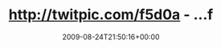 ---
retweeted: false
source: <a href="http://twitter.com" rel="nofollow">Twitter Web Client</a>
entities:
  hashtags:
  - text: avis
    indices:
    - '94'
    - '99'
  symbols: []
  user_mentions: []
  urls: []
display_text_range:
- '0'
- '99'
favorite_count: '0'
id_str: '3521066999'
truncated: false
retweet_count: '0'
id: '3521066999'
created_at: Mon Aug 24 21:50:16 +0000 2009
favorited: false
full_text: 'http://twitpic.com/f5d0a - ...für 5€ am Tag vom Ford das nächstgrößere
  Auto aufrüsten? Öhm... #avis'
lang: de
tags:
- avis
- pesos:twitter
date: '2009-08-24T21:50:16+00:00'
src: https://twitter.com/bascht/status/3521066999
original_url: https://twitter.com/bascht/status/3521066999
type: twitter_tweet
text: 'http://twitpic.com/f5d0a - ...für 5€ am Tag vom Ford das nächstgrößere Auto
  aufrüsten? Öhm... #avis'
title: http://twitpic.com/f5d0a - ...f

---